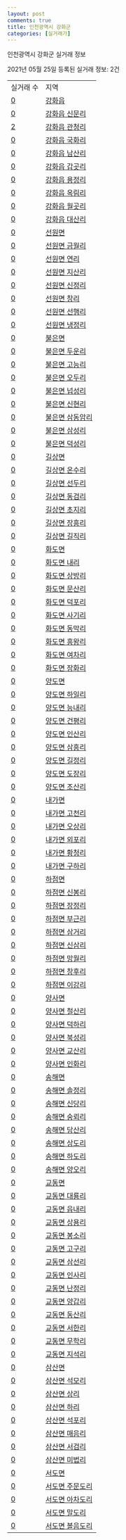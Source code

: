 ```yaml
---
layout: post
comments: true
title: 인천광역시 강화군
categories: [실거래가]
---
```


인천광역시 강화군 실거래 정보

2021년 05월 25일 등록된 실거래 정보: 2건


<table>
  <tr>
    <td>실거래 수</td>
    <td>지역</td>
  </tr>

  
  <tr>
    <td><a href="2871025000.html">0</a></td>
    <td><a href="2871025000.html">강화읍</a></td>
  </tr>
    

  <tr>
    <td><a href="2871025021.html">0</a></td>
    <td><a href="2871025021.html">강화읍 신문리</a></td>
  </tr>
    

  <tr>
    <td><a href="2871025022.html">2</a></td>
    <td><a href="2871025022.html">강화읍 관청리</a></td>
  </tr>
    

  <tr>
    <td><a href="2871025023.html">0</a></td>
    <td><a href="2871025023.html">강화읍 국화리</a></td>
  </tr>
    

  <tr>
    <td><a href="2871025024.html">0</a></td>
    <td><a href="2871025024.html">강화읍 남산리</a></td>
  </tr>
    

  <tr>
    <td><a href="2871025025.html">0</a></td>
    <td><a href="2871025025.html">강화읍 갑곳리</a></td>
  </tr>
    

  <tr>
    <td><a href="2871025026.html">0</a></td>
    <td><a href="2871025026.html">강화읍 용정리</a></td>
  </tr>
    

  <tr>
    <td><a href="2871025027.html">0</a></td>
    <td><a href="2871025027.html">강화읍 옥림리</a></td>
  </tr>
    

  <tr>
    <td><a href="2871025028.html">0</a></td>
    <td><a href="2871025028.html">강화읍 월곳리</a></td>
  </tr>
    

  <tr>
    <td><a href="2871025029.html">0</a></td>
    <td><a href="2871025029.html">강화읍 대산리</a></td>
  </tr>
    

  <tr>
    <td><a href="2871031000.html">0</a></td>
    <td><a href="2871031000.html">선원면</a></td>
  </tr>
    

  <tr>
    <td><a href="2871031021.html">0</a></td>
    <td><a href="2871031021.html">선원면 금월리</a></td>
  </tr>
    

  <tr>
    <td><a href="2871031022.html">0</a></td>
    <td><a href="2871031022.html">선원면 연리</a></td>
  </tr>
    

  <tr>
    <td><a href="2871031023.html">0</a></td>
    <td><a href="2871031023.html">선원면 지산리</a></td>
  </tr>
    

  <tr>
    <td><a href="2871031024.html">0</a></td>
    <td><a href="2871031024.html">선원면 신정리</a></td>
  </tr>
    

  <tr>
    <td><a href="2871031025.html">0</a></td>
    <td><a href="2871031025.html">선원면 창리</a></td>
  </tr>
    

  <tr>
    <td><a href="2871031026.html">0</a></td>
    <td><a href="2871031026.html">선원면 선행리</a></td>
  </tr>
    

  <tr>
    <td><a href="2871031027.html">0</a></td>
    <td><a href="2871031027.html">선원면 냉정리</a></td>
  </tr>
    

  <tr>
    <td><a href="2871032000.html">0</a></td>
    <td><a href="2871032000.html">불은면</a></td>
  </tr>
    

  <tr>
    <td><a href="2871032021.html">0</a></td>
    <td><a href="2871032021.html">불은면 두운리</a></td>
  </tr>
    

  <tr>
    <td><a href="2871032022.html">0</a></td>
    <td><a href="2871032022.html">불은면 고능리</a></td>
  </tr>
    

  <tr>
    <td><a href="2871032023.html">0</a></td>
    <td><a href="2871032023.html">불은면 오두리</a></td>
  </tr>
    

  <tr>
    <td><a href="2871032024.html">0</a></td>
    <td><a href="2871032024.html">불은면 넙성리</a></td>
  </tr>
    

  <tr>
    <td><a href="2871032025.html">0</a></td>
    <td><a href="2871032025.html">불은면 신현리</a></td>
  </tr>
    

  <tr>
    <td><a href="2871032026.html">0</a></td>
    <td><a href="2871032026.html">불은면 삼동암리</a></td>
  </tr>
    

  <tr>
    <td><a href="2871032027.html">0</a></td>
    <td><a href="2871032027.html">불은면 삼성리</a></td>
  </tr>
    

  <tr>
    <td><a href="2871032028.html">0</a></td>
    <td><a href="2871032028.html">불은면 덕성리</a></td>
  </tr>
    

  <tr>
    <td><a href="2871033000.html">0</a></td>
    <td><a href="2871033000.html">길상면</a></td>
  </tr>
    

  <tr>
    <td><a href="2871033021.html">0</a></td>
    <td><a href="2871033021.html">길상면 온수리</a></td>
  </tr>
    

  <tr>
    <td><a href="2871033022.html">0</a></td>
    <td><a href="2871033022.html">길상면 선두리</a></td>
  </tr>
    

  <tr>
    <td><a href="2871033023.html">0</a></td>
    <td><a href="2871033023.html">길상면 동검리</a></td>
  </tr>
    

  <tr>
    <td><a href="2871033024.html">0</a></td>
    <td><a href="2871033024.html">길상면 초지리</a></td>
  </tr>
    

  <tr>
    <td><a href="2871033025.html">0</a></td>
    <td><a href="2871033025.html">길상면 장흥리</a></td>
  </tr>
    

  <tr>
    <td><a href="2871033026.html">0</a></td>
    <td><a href="2871033026.html">길상면 길직리</a></td>
  </tr>
    

  <tr>
    <td><a href="2871034000.html">0</a></td>
    <td><a href="2871034000.html">화도면</a></td>
  </tr>
    

  <tr>
    <td><a href="2871034021.html">0</a></td>
    <td><a href="2871034021.html">화도면 내리</a></td>
  </tr>
    

  <tr>
    <td><a href="2871034022.html">0</a></td>
    <td><a href="2871034022.html">화도면 상방리</a></td>
  </tr>
    

  <tr>
    <td><a href="2871034023.html">0</a></td>
    <td><a href="2871034023.html">화도면 문산리</a></td>
  </tr>
    

  <tr>
    <td><a href="2871034024.html">0</a></td>
    <td><a href="2871034024.html">화도면 덕포리</a></td>
  </tr>
    

  <tr>
    <td><a href="2871034025.html">0</a></td>
    <td><a href="2871034025.html">화도면 사기리</a></td>
  </tr>
    

  <tr>
    <td><a href="2871034026.html">0</a></td>
    <td><a href="2871034026.html">화도면 동막리</a></td>
  </tr>
    

  <tr>
    <td><a href="2871034027.html">0</a></td>
    <td><a href="2871034027.html">화도면 흥왕리</a></td>
  </tr>
    

  <tr>
    <td><a href="2871034028.html">0</a></td>
    <td><a href="2871034028.html">화도면 여차리</a></td>
  </tr>
    

  <tr>
    <td><a href="2871034029.html">0</a></td>
    <td><a href="2871034029.html">화도면 장화리</a></td>
  </tr>
    

  <tr>
    <td><a href="2871035000.html">0</a></td>
    <td><a href="2871035000.html">양도면</a></td>
  </tr>
    

  <tr>
    <td><a href="2871035021.html">0</a></td>
    <td><a href="2871035021.html">양도면 하일리</a></td>
  </tr>
    

  <tr>
    <td><a href="2871035022.html">0</a></td>
    <td><a href="2871035022.html">양도면 능내리</a></td>
  </tr>
    

  <tr>
    <td><a href="2871035023.html">0</a></td>
    <td><a href="2871035023.html">양도면 건평리</a></td>
  </tr>
    

  <tr>
    <td><a href="2871035024.html">0</a></td>
    <td><a href="2871035024.html">양도면 인산리</a></td>
  </tr>
    

  <tr>
    <td><a href="2871035025.html">0</a></td>
    <td><a href="2871035025.html">양도면 삼흥리</a></td>
  </tr>
    

  <tr>
    <td><a href="2871035026.html">0</a></td>
    <td><a href="2871035026.html">양도면 길정리</a></td>
  </tr>
    

  <tr>
    <td><a href="2871035027.html">0</a></td>
    <td><a href="2871035027.html">양도면 도장리</a></td>
  </tr>
    

  <tr>
    <td><a href="2871035028.html">0</a></td>
    <td><a href="2871035028.html">양도면 조산리</a></td>
  </tr>
    

  <tr>
    <td><a href="2871036000.html">0</a></td>
    <td><a href="2871036000.html">내가면</a></td>
  </tr>
    

  <tr>
    <td><a href="2871036021.html">0</a></td>
    <td><a href="2871036021.html">내가면 고천리</a></td>
  </tr>
    

  <tr>
    <td><a href="2871036022.html">0</a></td>
    <td><a href="2871036022.html">내가면 오상리</a></td>
  </tr>
    

  <tr>
    <td><a href="2871036023.html">0</a></td>
    <td><a href="2871036023.html">내가면 외포리</a></td>
  </tr>
    

  <tr>
    <td><a href="2871036024.html">0</a></td>
    <td><a href="2871036024.html">내가면 황청리</a></td>
  </tr>
    

  <tr>
    <td><a href="2871036025.html">0</a></td>
    <td><a href="2871036025.html">내가면 구하리</a></td>
  </tr>
    

  <tr>
    <td><a href="2871037000.html">0</a></td>
    <td><a href="2871037000.html">하점면</a></td>
  </tr>
    

  <tr>
    <td><a href="2871037021.html">0</a></td>
    <td><a href="2871037021.html">하점면 신봉리</a></td>
  </tr>
    

  <tr>
    <td><a href="2871037022.html">0</a></td>
    <td><a href="2871037022.html">하점면 장정리</a></td>
  </tr>
    

  <tr>
    <td><a href="2871037023.html">0</a></td>
    <td><a href="2871037023.html">하점면 부근리</a></td>
  </tr>
    

  <tr>
    <td><a href="2871037024.html">0</a></td>
    <td><a href="2871037024.html">하점면 삼거리</a></td>
  </tr>
    

  <tr>
    <td><a href="2871037025.html">0</a></td>
    <td><a href="2871037025.html">하점면 신삼리</a></td>
  </tr>
    

  <tr>
    <td><a href="2871037026.html">0</a></td>
    <td><a href="2871037026.html">하점면 망월리</a></td>
  </tr>
    

  <tr>
    <td><a href="2871037027.html">0</a></td>
    <td><a href="2871037027.html">하점면 창후리</a></td>
  </tr>
    

  <tr>
    <td><a href="2871037028.html">0</a></td>
    <td><a href="2871037028.html">하점면 이강리</a></td>
  </tr>
    

  <tr>
    <td><a href="2871038000.html">0</a></td>
    <td><a href="2871038000.html">양사면</a></td>
  </tr>
    

  <tr>
    <td><a href="2871038021.html">0</a></td>
    <td><a href="2871038021.html">양사면 철산리</a></td>
  </tr>
    

  <tr>
    <td><a href="2871038022.html">0</a></td>
    <td><a href="2871038022.html">양사면 덕하리</a></td>
  </tr>
    

  <tr>
    <td><a href="2871038023.html">0</a></td>
    <td><a href="2871038023.html">양사면 북성리</a></td>
  </tr>
    

  <tr>
    <td><a href="2871038024.html">0</a></td>
    <td><a href="2871038024.html">양사면 교산리</a></td>
  </tr>
    

  <tr>
    <td><a href="2871038025.html">0</a></td>
    <td><a href="2871038025.html">양사면 인화리</a></td>
  </tr>
    

  <tr>
    <td><a href="2871039000.html">0</a></td>
    <td><a href="2871039000.html">송해면</a></td>
  </tr>
    

  <tr>
    <td><a href="2871039021.html">0</a></td>
    <td><a href="2871039021.html">송해면 솔정리</a></td>
  </tr>
    

  <tr>
    <td><a href="2871039022.html">0</a></td>
    <td><a href="2871039022.html">송해면 신당리</a></td>
  </tr>
    

  <tr>
    <td><a href="2871039023.html">0</a></td>
    <td><a href="2871039023.html">송해면 숭뢰리</a></td>
  </tr>
    

  <tr>
    <td><a href="2871039024.html">0</a></td>
    <td><a href="2871039024.html">송해면 당산리</a></td>
  </tr>
    

  <tr>
    <td><a href="2871039025.html">0</a></td>
    <td><a href="2871039025.html">송해면 상도리</a></td>
  </tr>
    

  <tr>
    <td><a href="2871039026.html">0</a></td>
    <td><a href="2871039026.html">송해면 하도리</a></td>
  </tr>
    

  <tr>
    <td><a href="2871039027.html">0</a></td>
    <td><a href="2871039027.html">송해면 양오리</a></td>
  </tr>
    

  <tr>
    <td><a href="2871040000.html">0</a></td>
    <td><a href="2871040000.html">교동면</a></td>
  </tr>
    

  <tr>
    <td><a href="2871040021.html">0</a></td>
    <td><a href="2871040021.html">교동면 대룡리</a></td>
  </tr>
    

  <tr>
    <td><a href="2871040022.html">0</a></td>
    <td><a href="2871040022.html">교동면 읍내리</a></td>
  </tr>
    

  <tr>
    <td><a href="2871040023.html">0</a></td>
    <td><a href="2871040023.html">교동면 상용리</a></td>
  </tr>
    

  <tr>
    <td><a href="2871040024.html">0</a></td>
    <td><a href="2871040024.html">교동면 봉소리</a></td>
  </tr>
    

  <tr>
    <td><a href="2871040025.html">0</a></td>
    <td><a href="2871040025.html">교동면 고구리</a></td>
  </tr>
    

  <tr>
    <td><a href="2871040026.html">0</a></td>
    <td><a href="2871040026.html">교동면 삼선리</a></td>
  </tr>
    

  <tr>
    <td><a href="2871040027.html">0</a></td>
    <td><a href="2871040027.html">교동면 인사리</a></td>
  </tr>
    

  <tr>
    <td><a href="2871040028.html">0</a></td>
    <td><a href="2871040028.html">교동면 난정리</a></td>
  </tr>
    

  <tr>
    <td><a href="2871040029.html">0</a></td>
    <td><a href="2871040029.html">교동면 양갑리</a></td>
  </tr>
    

  <tr>
    <td><a href="2871040030.html">0</a></td>
    <td><a href="2871040030.html">교동면 동산리</a></td>
  </tr>
    

  <tr>
    <td><a href="2871040031.html">0</a></td>
    <td><a href="2871040031.html">교동면 서한리</a></td>
  </tr>
    

  <tr>
    <td><a href="2871040032.html">0</a></td>
    <td><a href="2871040032.html">교동면 무학리</a></td>
  </tr>
    

  <tr>
    <td><a href="2871040033.html">0</a></td>
    <td><a href="2871040033.html">교동면 지석리</a></td>
  </tr>
    

  <tr>
    <td><a href="2871041000.html">0</a></td>
    <td><a href="2871041000.html">삼산면</a></td>
  </tr>
    

  <tr>
    <td><a href="2871041021.html">0</a></td>
    <td><a href="2871041021.html">삼산면 석모리</a></td>
  </tr>
    

  <tr>
    <td><a href="2871041022.html">0</a></td>
    <td><a href="2871041022.html">삼산면 상리</a></td>
  </tr>
    

  <tr>
    <td><a href="2871041023.html">0</a></td>
    <td><a href="2871041023.html">삼산면 하리</a></td>
  </tr>
    

  <tr>
    <td><a href="2871041024.html">0</a></td>
    <td><a href="2871041024.html">삼산면 석포리</a></td>
  </tr>
    

  <tr>
    <td><a href="2871041025.html">0</a></td>
    <td><a href="2871041025.html">삼산면 매음리</a></td>
  </tr>
    

  <tr>
    <td><a href="2871041026.html">0</a></td>
    <td><a href="2871041026.html">삼산면 서검리</a></td>
  </tr>
    

  <tr>
    <td><a href="2871041027.html">0</a></td>
    <td><a href="2871041027.html">삼산면 미법리</a></td>
  </tr>
    

  <tr>
    <td><a href="2871042000.html">0</a></td>
    <td><a href="2871042000.html">서도면</a></td>
  </tr>
    

  <tr>
    <td><a href="2871042021.html">0</a></td>
    <td><a href="2871042021.html">서도면 주문도리</a></td>
  </tr>
    

  <tr>
    <td><a href="2871042022.html">0</a></td>
    <td><a href="2871042022.html">서도면 아차도리</a></td>
  </tr>
    

  <tr>
    <td><a href="2871042023.html">0</a></td>
    <td><a href="2871042023.html">서도면 말도리</a></td>
  </tr>
    

  <tr>
    <td><a href="2871042024.html">0</a></td>
    <td><a href="2871042024.html">서도면 볼음도리</a></td>
  </tr>
    


</table>
    